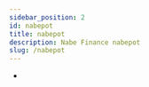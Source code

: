 ```yaml
---
sidebar_position: 2
id: nabepot
title: nabepot
description: Nabe Finance nabepot
slug: /nabepot
---
```


-
